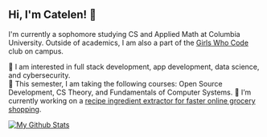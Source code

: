 ## Hi, I'm Catelen! 👋
I'm currently a sophomore studying CS and Applied Math at Columbia University. Outside of academics, I am also a part of the <a href="http://gwcatcolumbia.com/" target="_blank">Girls Who Code</a> club on campus.

🌱 I am interested in full stack development, app development, data science, and cybersecurity.  
📓 This semester, I am taking the following courses: Open Source Development, CS Theory, and Fundamentals of Computer Systems.
🔭 I’m currently working on a <a href="https://github.com/catw101/Recipe-Extraction">recipe ingredient extractor for faster online grocery shopping</a>.

[![My Github Stats](https://github-readme-stats.vercel.app/api?username=catw101&theme=buefy&hide=stars&show_icons=true)](https://github.com/anuraghazra/github-readme-stats)

<!--

Here are some ideas to get you started:

- 🔭 I’m currently working on ...
- 🌱 I’m currently learning ...
- 👯 I’m looking to collaborate on ...
- 🤔 I’m looking for help with ...
- 💬 Ask me about ...
- 📫 How to reach me: ...
- 😄 Pronouns: ...
- ⚡ Fun fact: ...
-->
